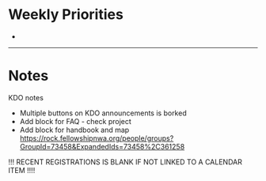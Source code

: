 # Weekly Priorities
- 
---
# Notes
KDO notes
- Multiple buttons on KDO announcements is borked
- Add block for FAQ - check project
- Add block for handbook and map
https://rock.fellowshipnwa.org/people/groups?GroupId=73458&ExpandedIds=73458%2C361258

!!! RECENT REGISTRATIONS IS BLANK IF NOT LINKED TO A CALENDAR ITEM !!!!